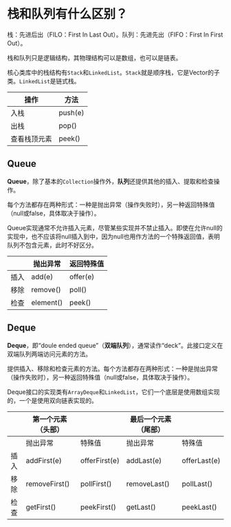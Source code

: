 # 栈和队列有什么区别？

栈：先进后出（FILO：First In Last Out）。队列：先进先出（FIFO：First In First Out）。

栈和队列只是逻辑结构，其物理结构可以是数组，也可以是链表。

核心类库中的栈结构有`Stack`和`LinkedList`。`Stack`就是顺序栈，它是Vector的子类。`LinkedList`是链式栈。

| 操作         | 方法    |
| ------------ | ------- |
| 入栈         | push(e) |
| 出栈         | pop()   |
| 查看栈顶元素 | peek()  |


## Queue

**Queue**，除了基本的`Collection`操作外，**队列**还提供其他的插入、提取和检查操作。

每个方法都存在两种形式：一种是抛出异常（操作失败时），另一种返回特殊值（null或false，具体取决于操作）。

Queue实现通常不允许插入元素，尽管某些实现并不禁止插入。即使在允许null的实现中，也不应该将null插入到中，因为null也用作方法的一个特殊返回值，表明队列不包含元素，此时不好区分。

|      | 抛出异常  | 返回特殊值 |
| ---- | --------- | ---------- |
| 插入 | add(e)    | offer(e)   |
| 移除 | remove()  | poll()     |
| 检查 | element() | peek()     |

## Deque

**Deque**，即“doule ended queue”（**双端队列**），通常读作“deck”。此接口定义在双端队列两端访问元素的方法。

提供插入、移除和检查元素的方法。每个方法都存在两种形式：一种是抛出异常（操作失败时），另一种返回特殊值（null或false，具体取决于操作）。

Deque接口的实现类有`ArrayDeque`和`LinkedList`，它们一个底层是使用数组实现的，一个是使用双向链表实现的。

|      | 第一个元素（头部） |               | 最后一个元素（尾部） |              |
| ---- | ------------------ | ------------- | -------------------- | ------------ |
|      | 抛出异常           | 特殊值        | 抛出异常             | 特殊值       |
| 插入 | addFirst(e)        | offerFirst(e) | addLast(e)           | offerLast(e) |
| 移除 | removeFirst()      | pollFirst()   | removeLast()         | pollLast()   |
| 检查 | getFirst()         | peekFirst()   | getLast()            | peekLast()   |
